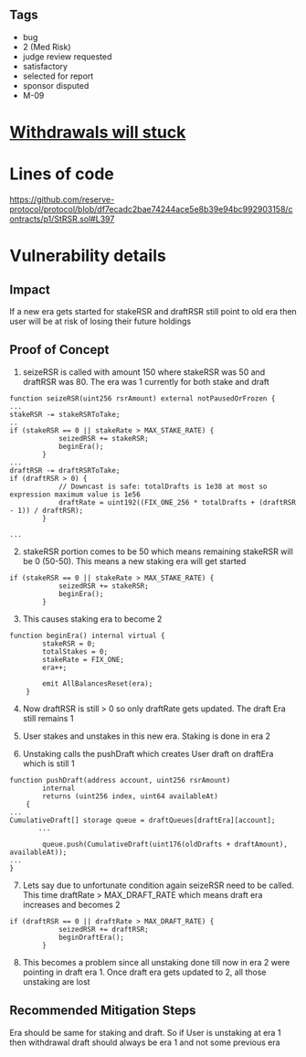 ## Tags

- bug
- 2 (Med Risk)
- judge review requested
- satisfactory
- selected for report
- sponsor disputed
- M-09

# [Withdrawals will stuck](https://github.com/code-423n4/2023-01-reserve-findings/issues/325) 

# Lines of code

https://github.com/reserve-protocol/protocol/blob/df7ecadc2bae74244ace5e8b39e94bc992903158/contracts/p1/StRSR.sol#L397


# Vulnerability details

## Impact
If a new era gets started for stakeRSR and draftRSR still point to old era then user will be at risk of losing their future holdings

## Proof of Concept
1. seizeRSR is called with amount 150 where stakeRSR was 50 and draftRSR was 80. The era was 1 currently for both stake and draft
```
function seizeRSR(uint256 rsrAmount) external notPausedOrFrozen {
...
stakeRSR -= stakeRSRToTake;
..
if (stakeRSR == 0 || stakeRate > MAX_STAKE_RATE) {
            seizedRSR += stakeRSR;
            beginEra();
        }
...
draftRSR -= draftRSRToTake;
if (draftRSR > 0) {
            // Downcast is safe: totalDrafts is 1e38 at most so expression maximum value is 1e56
            draftRate = uint192((FIX_ONE_256 * totalDrafts + (draftRSR - 1)) / draftRSR);
        }

...
```

2. stakeRSR portion comes to be 50 which means remaining stakeRSR will be 0 (50-50). This means a new staking era will get started

```
if (stakeRSR == 0 || stakeRate > MAX_STAKE_RATE) {
            seizedRSR += stakeRSR;
            beginEra();
        }
```

3. This causes staking era to become 2

```
function beginEra() internal virtual {
        stakeRSR = 0;
        totalStakes = 0;
        stakeRate = FIX_ONE;
        era++;

        emit AllBalancesReset(era);
    }
```

4. Now draftRSR is still > 0 so only draftRate gets updated. The draft Era still remains 1

5. User stakes and unstakes in this new era. Staking is done in era 2

6. Unstaking calls the pushDraft which creates User draft on draftEra which is still 1

```
function pushDraft(address account, uint256 rsrAmount)
        internal
        returns (uint256 index, uint64 availableAt)
    {
...
CumulativeDraft[] storage queue = draftQueues[draftEra][account];
       ...

        queue.push(CumulativeDraft(uint176(oldDrafts + draftAmount), availableAt));
...
}
```

7. Lets say due to unfortunate condition again seizeRSR need to be called. This time draftRate > MAX_DRAFT_RATE which means draft era increases and becomes 2

```
if (draftRSR == 0 || draftRate > MAX_DRAFT_RATE) {
            seizedRSR += draftRSR;
            beginDraftEra();
        }
```

8. This becomes a problem since all unstaking done till now in era 2 were pointing in draft era 1. Once draft era gets updated to 2, all those unstaking are lost

## Recommended Mitigation Steps
Era should be same for staking and draft. So if User is unstaking at era 1 then withdrawal draft should always be era 1 and not some previous era